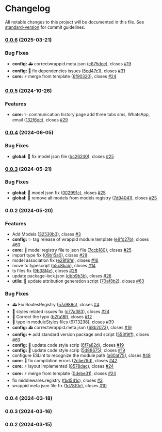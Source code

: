 # Changelog

All notable changes to this project will be documented in this file. See [standard-version](https://github.com/conventional-changelog/standard-version) for commit guidelines.

### [0.0.6](https://https//github.com/wrappid/wrappid-module/compare/v0.0.5...v0.0.6) (2025-03-21)


### Bug Fixes

* **config:** :ambulance: correctwrappid.meta.json ([c875dce](https://https//github.com/wrappid/wrappid-module/commit/c875dced5ffec64d4e1743213a76a953ea832b7a)), closes [#19](https://https//github.com/wrappid/wrappid-module/issues/19)
* **config:** :pushpin: fix dependencies issues ([5cd47c1](https://https//github.com/wrappid/wrappid-module/commit/5cd47c1921eea7e5d0efe62e62d969979d77a759)), closes [#31](https://https//github.com/wrappid/wrappid-module/issues/31)
* **core:** :zap: merge from template ([6f90320](https://https//github.com/wrappid/wrappid-module/commit/6f903202f086b1fd5aea6d9647717966091786df)), closes [#24](https://https//github.com/wrappid/wrappid-module/issues/24)

### [0.0.5](https://https//github.com/wrappid/wrappid-module/compare/v0.0.4...v0.0.5) (2024-10-26)


### Features

* **core:** :sparkles: communication history page add three tabs sms, WhatsApp, email ([132f6dc](https://https//github.com/wrappid/wrappid-module/commit/132f6dc7cf0faaabc7dbb8ee42505a3ce5561f2d)), closes [#29](https://https//github.com/wrappid/wrappid-module/issues/29)

### [0.0.4](https://https//github.com/wrappid/wrappid-module/compare/v0.0.3...v0.0.4) (2024-06-05)


### Bug Fixes

* **global:** :bug: fix model json file ([bc26240](https://https//github.com/wrappid/wrappid-module/commit/bc26240b64f742ff805f8713da6a9cd988d2e9cb)), closes [#25](https://https//github.com/wrappid/wrappid-module/issues/25)

### [0.0.3](https://https//github.com/wrappid/wrappid-module/compare/v0.0.2...v0.0.3) (2024-05-21)


### Bug Fixes

* **global:** :bug: model json fix ([002991c](https://https//github.com/wrappid/wrappid-module/commit/002991c161fb093e8e727fe159b2424ae47ea7f8)), closes [#25](https://https//github.com/wrappid/wrappid-module/issues/25)
* **global:** :bug: remove all models from models registry ([7d94041](https://https//github.com/wrappid/wrappid-module/commit/7d94041d9dc91278b522a60c4482a32911e92f4b)), closes [#25](https://https//github.com/wrappid/wrappid-module/issues/25)

### 0.0.2 (2024-05-20)


### Features

* Add Models ([32530b3](https://https//github.com/wrappid/wrappid-module/commit/32530b3ff7c795fe6879d64429b0d0b7770d3680)), closes [#3](https://https//github.com/wrappid/wrappid-module/issues/3)
* **config:** :sparkles: tag release of wrappid module template ([e9fd27b](https://https//github.com/wrappid/wrappid-module/commit/e9fd27b5639b0a564b35525789f53b7b31cebe3f)), closes [#60](https://https//github.com/wrappid/wrappid-module/issues/60)
* **core:** :wrench: model registry file to json file ([7ccb180](https://https//github.com/wrappid/wrappid-module/commit/7ccb180557228deec4a05a5fc9360b99ca691bba)), closes [#25](https://https//github.com/wrappid/wrappid-module/issues/25)
* import type fix ([09b15a0](https://https//github.com/wrappid/wrappid-module/commit/09b15a001fe76c9082deff4d69466db9538e8d28)), closes [#28](https://https//github.com/wrappid/wrappid-module/issues/28)
* model association fix ([e28f6fe](https://https//github.com/wrappid/wrappid-module/commit/e28f6fee66ed6e7e804ce64e2fa90e56b24b24ca)), closes [#16](https://https//github.com/wrappid/wrappid-module/issues/16)
* move to typescript ([b5c8bab](https://https//github.com/wrappid/wrappid-module/commit/b5c8bab13dcb1702bfbd04e75ed702a02a539a41)), closes [#14](https://https//github.com/wrappid/wrappid-module/issues/14)
* ts files fix ([9b38f4c](https://https//github.com/wrappid/wrappid-module/commit/9b38f4c30e61974d8815e99691ab7205a91566d8)), closes [#28](https://https//github.com/wrappid/wrappid-module/issues/28)
* update package-lock.json ([dbb9b3b](https://https//github.com/wrappid/wrappid-module/commit/dbb9b3bcf0455b10414c5f253867b3e1a412d6ba)), closes [#28](https://https//github.com/wrappid/wrappid-module/issues/28)
* **utils:** :memo: update attribution generation script ([70af8b2](https://https//github.com/wrappid/wrappid-module/commit/70af8b2c4bd3739e8856139b0ac953d114ce774d)), closes [#63](https://https//github.com/wrappid/wrappid-module/issues/63)


### Bug Fixes

* :ambulance: Fix RoutesRegistry ([57a989c](https://https//github.com/wrappid/wrappid-module/commit/57a989ce88c9017dfe6af2beed28d9bfd4befeca)), closes [#4](https://https//github.com/wrappid/wrappid-module/issues/4)
* :art: styles related issues fix ([c77a383](https://https//github.com/wrappid/wrappid-module/commit/c77a383e6759bbb81bfd7bf2682d3fdf792af8a6)), closes [#24](https://https//github.com/wrappid/wrappid-module/issues/24)
* :bug: Correct the typo ([b2fa18f](https://https//github.com/wrappid/wrappid-module/commit/b2fa18f5ca53904ceccb1e40db8d8b896e949792)), closes [#12](https://https//github.com/wrappid/wrappid-module/issues/12)
* :bug: typo in moduleStyles files ([9713298](https://https//github.com/wrappid/wrappid-module/commit/97132981b490ae91e702d555d6a16f08dd6e039e)), closes [#39](https://https//github.com/wrappid/wrappid-module/issues/39)
* **config:** :ambulance: correctwrappid.meta.json ([68b2073](https://https//github.com/wrappid/wrappid-module/commit/68b207396e85ccb0c11e5cf0f26fdcb2736c4c5c)), closes [#19](https://https//github.com/wrappid/wrappid-module/issues/19)
* **config:** :heavy_plus_sign: add standard version package and script ([553f9ff](https://https//github.com/wrappid/wrappid-module/commit/553f9ffd602de6d375945ccf504d467ba2ace81a)), closes [#60](https://https//github.com/wrappid/wrappid-module/issues/60)
* **config:** :wrench: update code style scrip ([6f7a82d](https://https//github.com/wrappid/wrappid-module/commit/6f7a82d4d9449d1a05035c49ea9a70de7032283e)), closes [#19](https://https//github.com/wrappid/wrappid-module/issues/19)
* **config:** :wrench: update code style scrip ([5d88675](https://https//github.com/wrappid/wrappid-module/commit/5d88675aaab8940247bf969da097919abd559b49)), closes [#19](https://https//github.com/wrappid/wrappid-module/issues/19)
* configure ESLint to recognize the module path ([a60af75](https://https//github.com/wrappid/wrappid-module/commit/a60af7525a8f01f801e5d64e9a73d06348bf8b67)), closes [#48](https://https//github.com/wrappid/wrappid-module/issues/48)
* **core:** :bug: fix compilation errors ([2c5e79d](https://https//github.com/wrappid/wrappid-module/commit/2c5e79d66fc721c7a215f08394d0b81382b31f78)), closes [#42](https://https//github.com/wrappid/wrappid-module/issues/42)
* **core:** :zap: layout implemented ([8578dac](https://https//github.com/wrappid/wrappid-module/commit/8578dac0299dc0911f4851977b6c2e5eba3e3313)), closes [#24](https://https//github.com/wrappid/wrappid-module/issues/24)
* **core:** :zap: merge from template ([0debe31](https://https//github.com/wrappid/wrappid-module/commit/0debe3111eeff9a5e9f8d5f2d8bce1a14920fd5c)), closes [#24](https://https//github.com/wrappid/wrappid-module/issues/24)
* fix middlewares.registry ([fbd541c](https://https//github.com/wrappid/wrappid-module/commit/fbd541cd79c5368b441af78672f2fc1ffbaa222d)), closes [#3](https://https//github.com/wrappid/wrappid-module/issues/3)
* wrappid meta json file fix ([1d78f0e](https://https//github.com/wrappid/wrappid-module/commit/1d78f0eadfa02b64d4207589bc7d7aa0c0e4aa8c)), closes [#10](https://https//github.com/wrappid/wrappid-module/issues/10)

### 0.0.4 (2024-03-18)

### 0.0.3 (2024-03-16)

### 0.0.2 (2024-03-15)
